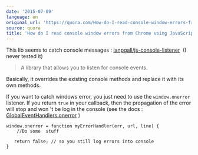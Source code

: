 ```yaml
---
date: '2015-07-09'
language: en
original_url: 'https://quora.com/How-do-I-read-console-window-errors-from-Chrome-using-JavaScript/answer/Clément-Renaud'
source: quora
title: 'How do I read console window errors from Chrome using JavaScript?'
---
```


This lib seems to catch console messages :
[ianpgall/js-console-listener](https://github.com/ianpgall/js-console-listener) 
(I never tested it) 
 

> A library that allows you to listen for console events.

 
Basically, it overrides the existing console methods and replace it with
its own methods. 
 
If you want to catch windows error, you just need to use the
`window.onerror` listener. If you return `true` in your callback, then
the propagation of the error will stop and won 't be log in the console
(see the docs :
[GlobalEventHandlers.onerror](https://developer.mozilla.org/en-US/docs/Web/API/GlobalEventHandlers/onerror)
) 
 

    window.onerror = function myErrorHandler(err, url, line) { 
        //Do some  stuff
       
       return false; // so you still log errors into console
    }
